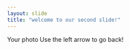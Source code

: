 ```yaml
---
layout: slide
title: "welcome to our second slide!"
---
```

Your photo
Use the left arrow to go back!
